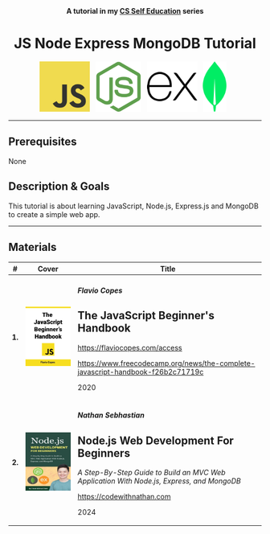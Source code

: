 <div align="center">
  <b>A tutorial in my <a href="https://github.com/abeerration/CS-Self-Education">CS Self Education</a> series</b>
  <h1>JS Node Express MongoDB Tutorial</h1>
  <img height="100" src="js.svg">&nbsp;&nbsp;
  <img height="100" src="nodejs.svg">&nbsp;&nbsp;
  <img height="100" src="expressjs.svg">&nbsp;&nbsp;
  <img height="100" src="mongodb.svg">&nbsp;&nbsp;
</div>

---

## Prerequisites

None

## Description & Goals

This tutorial is about learning JavaScript, Node.js, Express.js and MongoDB to create a simple web app.

---

## Materials

| # | Cover | Title |
| ----------- | ----------- | ----------- |
| **1.** | ![](cover-js.jpg) | <h4><i>Flavio Copes</i></h4><h2>The JavaScript Beginner's Handbook</h2><p>https://flaviocopes.com/access</p><p>https://www.freecodecamp.org/news/the-complete-javascript-handbook-f26b2c71719c</p><p>2020</p> |
| **2.** | ![](cover-nwb.jpg) | <h4><i>Nathan Sebhastian</i></h4><h2>Node.js Web Development For Beginners</h2><p><i>A Step-By-Step Guide to Build an MVC Web Application With Node.js, Express, and MongoDB</i></p><p>https://codewithnathan.com</p><p>2024</p> |
